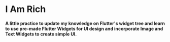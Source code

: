 # I Am Rich
#### A little practice to update my knowledge on Flutter's widget tree and learn to use pre-made Flutter Widgets for UI design and incorporate Image and Text Widgets to create simple UI.
